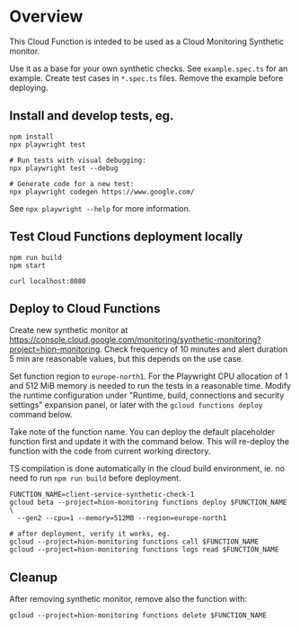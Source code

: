 # Overview

This Cloud Function is inteded to be used as a Cloud Monitoring Synthetic monitor.

Use it as a base for your own synthetic checks. See `example.spec.ts` for an example. Create test cases in `*.spec.ts` files. Remove the example before deploying.

## Install and develop tests, eg.

```
npm install
npx playwright test

# Run tests with visual debugging:
npx playwright test --debug

# Generate code for a new test:
npx playwright codegen https://www.google.com/
```

See `npx playwright --help` for more information.

## Test Cloud Functions deployment locally

```
npm run build
npm start

curl localhost:8080
```

## Deploy to Cloud Functions

Create new synthetic monitor at https://console.cloud.google.com/monitoring/synthetic-monitoring?project=hion-monitoring. Check frequency of 10 minutes and alert duration 5 min are reasonable values, but this depends on the use case.

Set function region to `europe-north1`. For the Playwright CPU allocation of 1 and 512 MiB memory is needed to run the tests in a reasonable time. Modify the runtime configuration under "Runtime, build, connections and security settings" expansion panel, or later with the `gcloud functions deploy` command below.

Take note of the function name. You can deploy the default placeholder function first and update it with the command below. This will re-deploy the function with the code from current working directory.

TS compilation is done automatically in the cloud build environment, ie. no need to run `npm run build` before deployment.

```
FUNCTION_NAME=client-service-synthetic-check-1
gcloud beta --project=hion-monitoring functions deploy $FUNCTION_NAME \
  --gen2 --cpu=1 --memory=512MB --region=europe-north1

# after deployment, verify it works, eg.
gcloud --project=hion-monitoring functions call $FUNCTION_NAME
gcloud --project=hion-monitoring functions logs read $FUNCTION_NAME
```

## Cleanup

After removing synthetic monitor, remove also the function with:

```
gcloud --project=hion-monitoring functions delete $FUNCTION_NAME
```
